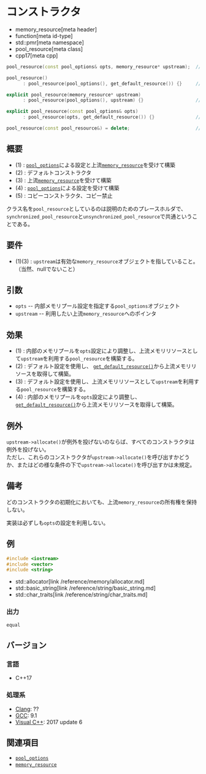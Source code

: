 # コンストラクタ
* memory_resource[meta header]
* function[meta id-type]
* std::pmr[meta namespace]
* pool_resource[meta class]
* cpp17[meta cpp]

```cpp
pool_resource(const pool_options& opts, memory_resource* upstream);  //(1)

pool_resource()
      : pool_resource(pool_options(), get_default_resource()) {}     //(2)

explicit pool_resource(memory_resource* upstream)
      : pool_resource(pool_options(), upstream) {}                   //(3)

explicit pool_resource(const pool_options& opts)
      : pool_resource(opts, get_default_resource()) {}               //(4)

pool_resource(const pool_resource&) = delete;                        //(5)
```

## 概要

- (1) : [`pool_options`](pool_options.md)による設定と上流[`memory_resource`](/reference/memory_resource/memory_resource.md)を受けて構築
- (2) : デフォルトコンストラクタ
- (3) : 上流[`memory_resource`](/reference/memory_resource/memory_resource.md)を受けて構築
- (4) : [`pool_options`](pool_options.md)による設定を受けて構築
- (5) : コピーコンストラクタ、コピー禁止

クラス名を`pool_resource`としているのは説明のためのプレースホルダで、`synchronized_pool_resource`と`unsynchronized_pool_resource`で共通ということである。

## 要件

- (1)(3) : `upstream`は有効な`memory_resource`オブジェクトを指していること。（当然、nullでないこと）

## 引数

- `opts` -- 内部メモリプール設定を指定する`pool_options`オブジェクト
- `upstream` -- 利用したい上流`memory_resource`へのポインタ

## 効果
- (1) : 内部のメモリプールを`opts`設定により調整し、上流メモリリソースとして`upstream`を利用する`pool_resource`を構築する。
- (2) : デフォルト設定を使用し、 [`get_default_resource()`](/reference/memory_resource/get_default_resource.md)から上流メモリリソースを取得して構築。
- (3) : デフォルト設定を使用し、上流メモリリソースとして`upstream`を利用する`pool_resource`を構築する。
- (4) : 内部のメモリプールを`opts`設定により調整し、[`get_default_resource()`](/reference/memory_resource/get_default_resource.md)から上流メモリリソースを取得して構築。

## 例外
`upstream->allocate()`が例外を投げないのならば、すべてのコンストラクタは例外を投げない。  
ただし、これらのコンストラクタが`upstream->allocate()`を呼び出すかどうか、またはどの様な条件の下で`upstream->allocate()`を呼び出すかは未規定。

## 備考
どのコンストラクタの初期化においても、上流`memory_resource`の所有権を保持しない。

実装は必ずしも`opts`の設定を利用しない。

## 例
```cpp example
#include <iostream>
#include <vector>
#include <string>

```
* std::allocator[link /reference/memory/allocator.md]
* std::basic_string[link /reference/string/basic_string.md]
* std::char_traits[link /reference/string/char_traits.md]

### 出力
```
equal
```

## バージョン
### 言語
- C++17

### 処理系
- [Clang](/implementation.md#clang): ??
- [GCC](/implementation.md#gcc): 9.1
- [Visual C++](/implementation.md#visual_cpp): 2017 update 6

## 関連項目
- [`pool_options`](/reference/memory_resource/pool_options.md)
- [`memory_resource`](/reference/memory_resource/memory_resource.md)